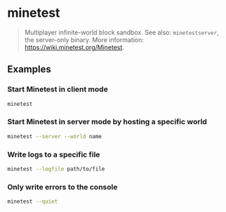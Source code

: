 # minetest

> Multiplayer infinite-world block sandbox. See also: `minetestserver`, the server-only binary. More information: <https://wiki.minetest.org/Minetest>.

## Examples

### Start Minetest in client mode

```bash
minetest
```

### Start Minetest in server mode by hosting a specific world

```bash
minetest --server --world name
```

### Write logs to a specific file

```bash
minetest --logfile path/to/file
```

### Only write errors to the console

```bash
minetest --quiet
```
